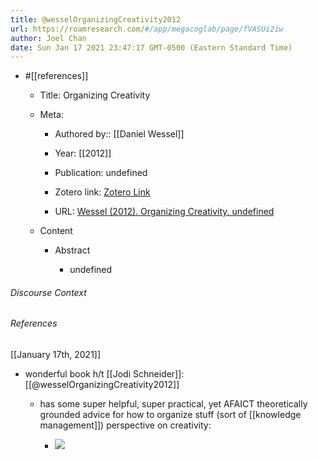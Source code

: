 ```yaml
---
title: @wesselOrganizingCreativity2012
url: https://roamresearch.com/#/app/megacoglab/page/fVASUi2iw
author: Joel Chan
date: Sun Jan 17 2021 23:47:17 GMT-0500 (Eastern Standard Time)
---
```


- #[[references]]

    - Title: Organizing Creativity

    - Meta:

        - Authored by:: [[Daniel Wessel]]

        - Year: [[2012]]

        - Publication: undefined

        - Zotero link: [Zotero Link](zotero://select/items/1_9BCWHRAU)

        - URL: [Wessel (2012). Organizing Creativity. undefined](undefined)

    - Content

        - Abstract

            - undefined

###### Discourse Context



###### References

[[January 17th, 2021]]

- wonderful book h/t [[Jodi Schneider]]: [[@wesselOrganizingCreativity2012]]

    - has some super helpful, super practical, yet AFAICT theoretically grounded advice for how to organize stuff (sort of [[knowledge management]]) perspective on creativity:

        - ![](https://firebasestorage.googleapis.com/v0/b/firescript-577a2.appspot.com/o/imgs%2Fapp%2Fmegacoglab%2FyW9wS7Byvl.png?alt=media&token=60f49092-b9b8-4750-a0e7-8390dbff3fbf)
